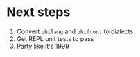 # Next steps
1. Convert `philang` and `phifront` to dialects
2. Get REPL unit tests to pass
3. Party like it's 1999

